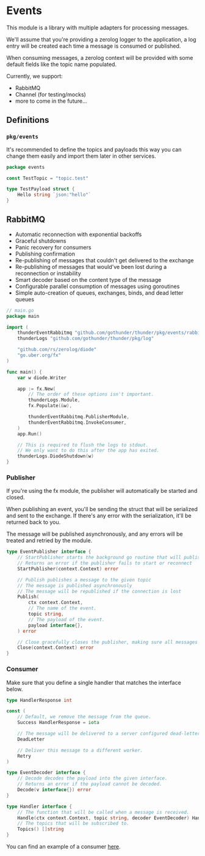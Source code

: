 # Events

This module is a library with multiple adapters for processing messages.

We'll assume that you're providing a zerolog logger to the application, a log
entry will be created each time a message is consumed or published.

When consuming messages, a zerolog context will be provided with some default
fields like the topic name populated.

Currently, we support:

- RabbitMQ
- Channel (for testing/mocks)
- more to come in the future...

## Definitions

### `pkg/events`

It's recommended to define the topics and payloads this way you can change them
easily and import them later in other services.

```go
package events

const TestTopic = "topic.test"

type TestPayload struct {
    Hello string `json:"hello"`
}
```

## RabbitMQ

- Automatic reconnection with exponential backoffs
- Graceful shutdowns
- Panic recovery for consumers
- Publishing confirmation
- Re-publishing of messages that couldn't get delivered to the exchange
- Re-publishing of messages that would've been lost during a reconnection or
  instability
- Smart decoder based on the content type of the message
- Configurable parallel consumption of messages using goroutines
- Simple auto-creation of queues, exchanges, binds, and dead letter queues

```go
// main.go
package main

import (
    thunderEventRabbitmq "github.com/gothunder/thunder/pkg/events/rabbitmq"
    thunderLogs "github.com/gothunder/thunder/pkg/log"

    "github.com/rs/zerolog/diode"
    "go.uber.org/fx"
)

func main() {
    var w diode.Writer

    app := fx.New(
        // The order of these options isn't important.
        thunderLogs.Module,
        fx.Populate(&w),

        thunderEventRabbitmq.PublisherModule,
        thunderEventRabbitmq.InvokeConsumer,
    )
    app.Run()

    // This is required to flush the logs to stdout.
    // We only want to do this after the app has exited.
    thunderLogs.DiodeShutdown(w)
}
```

### Publisher

If you're using the fx module, the publisher will automatically be started and
closed.

When publishing an event, you'll be sending the struct that will be serialized
and sent to the exchange. If there's any error with the serialization, it'll be
returned back to you.

The message will be published asynchronously, and any errors will be treated
and retried by the module.

```go
type EventPublisher interface {
    // StartPublisher starts the background go routine that will publish messages
    // Returns an error if the publisher fails to start or reconnect
    StartPublisher(context.Context) error

    // Publish publishes a message to the given topic
    // The message is published asynchronously
    // The message will be republished if the connection is lost
    Publish(
        ctx context.Context,
        // The name of the event.
        topic string,
        // The payload of the event.
        payload interface{},
    ) error

    // Close gracefully closes the publisher, making sure all messages are published
    Close(context.Context) error
}
```

### Consumer

Make sure that you define a single handler that matches the interface below.

```go
type HandlerResponse int

const (
    // Default, we remove the message from the queue.
    Success HandlerResponse = iota

    // The message will be delivered to a server configured dead-letter queue.
    DeadLetter

    // Deliver this message to a different worker.
    Retry
)

type EventDecoder interface {
    // Decode decodes the payload into the given interface.
    // Returns an error if the payload cannot be decoded.
    Decode(v interface{}) error
}

type Handler interface {
    // The function that will be called when a message is received.
    Handle(ctx context.Context, topic string, decoder EventDecoder) HandlerResponse
    // The topics that will be subscribed to.
    Topics() []string
}
```

You can find an example of a consumer [here](https://github.com/gothunder/thunder/tree/main/example/internal/transport-inbound/consumers).

